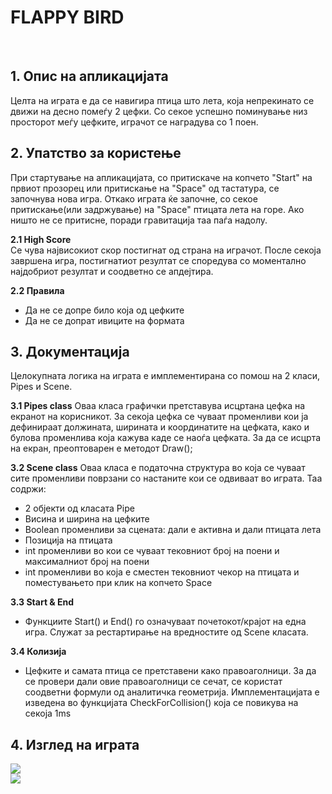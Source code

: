 <h1><b>FLAPPY BIRD</b></h1><br>

<h2><b>1. Опис на апликацијата<br> </b></h2>
Целта на играта е да се навигира птица што лета, која непрекинато се движи на десно помеѓу 2 цефки.
Со секое успешно поминување низ просторот меѓу цефките, играчот се наградува со 1 поен. 

<h2><b>2. Упатство за користење</b></h2> 
При стартување на апликацијата, со притискаче на копчето "Start" на првиот прозорец или притискање на "Space" од тастатура, се започнува нова игра.
Откако играта ќе започне, со секое притискање(или задржување) на "Space" птицата лета на горе. Ако ништо не се притисне, поради гравитација таа паѓа надолу.

<b>2.1 High Score <br></b>
Се чува највисокиот скор постигнат од страна на играчот.
После секоја завршена игра, постигнатиот резултат се споредува со моментално најдобриот резултат и соодветно се апдејтира.

<b>2.2 Правила</b>
- Да не се допре било која од цефките
- Да не се допрат ивиците на формата

<h2><b>3. Документација<br> </b></h2>
Целокупната логика на играта е имплементирана со помош на 2 класи, Pipes и Scene.

<b>3.1 Pipes class</b>
Оваа класа графички претставува исцртана цефка на екранот на корисникот.
За секоја цефка се чуваат променливи кои ја дефинираат должината, ширината и координатите на цефката, како и булова променлива која кажува каде се наоѓа цефката.
За да се исцрта на екран, преоптоварен е методот Draw();

<b>3.2 Scene class</b>
Оваа класа е податочна структура во која се чуваат сите променливи поврзани со настаните кои се одвиваат во играта. Таа содржи:
- 2 објекти од класата Pipe
- Висина и ширина на цефките
- Boolean променливи за сцената: дали е активна и дали птицата лета
- Позиција на птицата
- int променливи во кои се чуваат тековниот број на поени и максималниот број на поени
- int променливи во која е сместен тековниот чекор на птицата и поместувањето при клик на копчето Space

<b>3.3 Start & End</b>
- Функциите Start() и End() го означуваат почетокот/крајот на една игра. Служат за рестартирање на вредностите од Scene класата.

<b>3.4 Колизија</b>
- Цефките и самата птица се претставени како правоаголници. За да се провери дали овие правоаголници се сечат,
се користат соодветни формули од аналитичка геометрија. Имплементацијата е изведена во функцијата CheckForCollision() која се повикува на секоја 1ms

<h2><b>4. Изглед на играта<br> </b></h2>
<img src="http://i.imgur.com/vBkNd84.png"><br>
<img src="http://i.imgur.com/slIn7eq.png">
